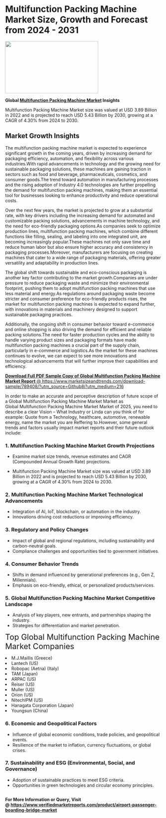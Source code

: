<H1>Multifunction Packing Machine Market Size, Growth and Forecast from 2024 - 2031</H1><img class="aligncenter size-medium wp-image-584254" src="https://thirdeyenews.in/wp-content/uploads/2024/09/Global-Market-Research-300x168.jpeg" alt="" width="300" height="168" /><p><strong>Global&nbsp;<a href="https://www.marketsizeandtrends.com/download-sample/789408/?utm_source=Github8j?utm_medium=216">Multifunction Packing Machine Market</a> Insights</strong></p><p>Multifunction Packing Machine Market size was valued at USD 3.89 Billion in 2022 and is projected to reach USD 5.43 Billion by 2030, growing at a CAGR of 4.30% from 2024 to 2030.</p><p><h2>Market Growth Insights</h2> <p>The multifunction packing machine market is expected to experience significant growth in the coming years, driven by increasing demand for packaging efficiency, automation, and flexibility across various industries.With rapid advancements in technology and the growing need for sustainable packaging solutions, these machines are gaining traction in sectors such as food and beverage, pharmaceuticals, cosmetics, and consumer goods.The trend toward automation in manufacturing processes and the rising adoption of Industry 4.0 technologies are further propelling the demand for multifunction packing machines, making them an essential tool for businesses looking to enhance productivity and reduce operational costs.</p> <p><a href="#"></a></p> <p>Over the next few years, the market is projected to grow at a substantial rate, with key drivers including the increasing demand for automated and customizable packing solutions, advancements in machine technology, and the need for eco-friendly packaging options.As companies seek to optimize production lines, multifunction packing machines, which combine different functions like filling, sealing, and labeling into one integrated unit, are becoming increasingly popular.These machines not only save time and reduce human labor but also ensure higher accuracy and consistency in packaging processes.Moreover, manufacturers are focusing on creating machines that cater to a wide range of packaging materials, offering greater versatility and adaptability in production lines.</p> <p>The global shift towards sustainable and eco-conscious packaging is another key factor contributing to the market growth.Companies are under pressure to reduce packaging waste and minimize their environmental footprint, pushing them to adopt multifunction packing machines that use less material and energy.As regulations around packaging waste become stricter and consumer preference for eco-friendly products rises, the market for multifunction packing machines is expected to expand further, with innovations in materials and machinery designed to support sustainable packaging practices.</p> <p>Additionally, the ongoing shift in consumer behavior toward e-commerce and online shopping is also driving the demand for efficient and reliable packing solutions.The need for faster production cycles and the ability to handle varying product sizes and packaging formats have made multifunction packing machines a crucial part of the supply chain, particularly in e-commerce and logistics.As the market for these machines continues to evolve, we can expect to see more innovations and technological advancements that will further improve their capabilities and efficiency.</p> <p><a href="#"></p><p><span class=""><strong>Download Full PDF Sample Copy of Global Multifunction Packing Machine Market Report</strong> @ <a href="https://www.marketsizeandtrends.com/download-sample/789408/?utm_source=Github8j?utm_medium=216" target="_blank">https://www.marketsizeandtrends.com/download-sample/789408/?utm_source=Github8j?utm_medium=216</a></span></p><p>In order to make an accurate and perceptive description of future scope of a Global&nbsp;Multifunction Packing Machine Market Market as Global&nbsp;Multifunction Packing Machine Market Market of 2025, you need to describe a clear Vision &ndash; What Industry or Linda can you think of for example: Quote from a Technology, healthcare, automotive, renewable energy, name the market you are Reffering to.However, some general trends and factors usually impact market reports and their future outlook include:</p><h3>1.&nbsp;<strong>Multifunction Packing Machine Market Growth Projections</strong></h3><ul><li>Examine market size trends, revenue estimates and CAGR (Compounded Annual Growth Rate) projections.</li><li><p>Multifunction Packing Machine Market size was valued at USD 3.89 Billion in 2022 and is projected to reach USD 5.43 Billion by 2030, growing at a CAGR of 4.30% from 2024 to 2030.</p></li></ul><h3>2.&nbsp;<strong>Multifunction Packing Machine Market Technological Advancements</strong></h3><ul><li>Integration of AI, IoT, blockchain, or automation in the industry.</li><li>Innovations driving cost reductions or improving efficiency.</li></ul><h3>3.&nbsp;<strong>Regulatory and Policy Changes</strong></h3><ul><li>Impact of global and regional regulations, including sustainability and carbon-neutral goals.</li><li>Compliance challenges and opportunities tied to government initiatives.</li></ul><h3>4.&nbsp;<strong>Consumer Behavior Trends</strong></h3><ul><li>Shifts in demand influenced by generational preferences (e.g., Gen Z, Millennials).</li><li>Emphasis on eco-friendly, ethical, or personalized products/services.</li></ul><h3>5.&nbsp;<strong>Global Multifunction Packing Machine Market Competitive Landscape</strong></h3><ul><li>Analysis of key players, new entrants, and partnerships shaping the industry.</li><li>Strategies for differentiation and market penetration.</li></ul><p data-pm-slice="1 1 []"><span style="color: inherit; font-family: inherit; font-size: 25px;">Top Global Multifunction Packing Machine Market Companies</span></p><div class="" data-test-id=""><p><li>M.J.Maillis (Greece)</li><li> Lantech (US)</li><li> Robopac (Aetna) (Italy)</li><li> TAM (Japan)</li><li> ARPAC (US)</li><li> Reiser (US)</li><li> Muller (US)</li><li> Orion (US)</li><li> NitechIPM (US)</li><li> Hanagata Corporation (Japan)</li><li> Youngsun (China)</li></p></div><h3>6.&nbsp;<strong>Economic and Geopolitical Factors</strong></h3><ul><li>Influence of global economic conditions, trade policies, and geopolitical events.</li><li>Resilience of the market to inflation, currency fluctuations, or global crises.</li></ul><h3>7.&nbsp;<strong>Sustainability and ESG (Environmental, Social, and Governance)</strong></h3><ul><li>Adoption of sustainable practices to meet ESG criteria.</li><li>Opportunities in green technologies and circular economy principles.</li></ul><h2><strong style="font-size: 14px;">For More Information or Query, Visit @&nbsp;</strong><a style="background-color: #ffffff; font-size: 14px;" href="https://www.marketsizeandtrends.com/report/multifunction-packing-machine-market/" target="_blank">https://www.verifiedmarketreports.com/product/airport-passenger-boarding-bridge-market</a></h2>